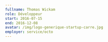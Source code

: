 ```yaml
---
fullname: Thomas Wickam
role: Développeur
start: 2016-07-15
end: 2016-12-08
avatar: /img/logo-generique-startup-carre.jpg
employer: service/octo
---
```

